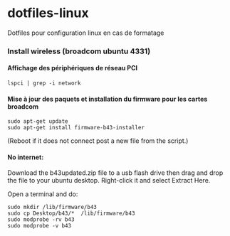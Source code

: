 # dotfiles-linux
Dotfiles pour configuration linux en cas de formatage



### Install wireless (broadcom ubuntu 4331)

#### Affichage des périphériques de réseau PCI
```
lspci | grep -i network
```
#### Mise à jour des paquets et installation du firmware pour les cartes broadcom

```
sudo apt-get update
sudo apt-get install firmware-b43-installer
```
(Reboot if it does not connect post a new file from the script.)

#### No internet:
Download the b43updated.zip file to a usb flash drive then drag and drop the file to your ubuntu desktop. Right-click it and select Extract Here.

Open a terminal and do:
```
sudo mkdir /lib/firmware/b43
sudo cp Desktop/b43/*  /lib/firmware/b43
sudo modprobe -rv b43 
sudo modprobe -v b43
```

